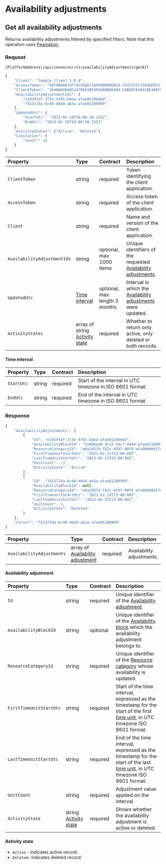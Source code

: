 # Availability adjustments

## Get all availability adjustments

Returns availability adjustments filtered by specified filters.  Note that this operation uses [Pagination](../guidelines/pagination.md).

### Request

`[PlatformAddress]/api/connector/v1/availabilityAdjustments/getAll`

```javascript
{
    "Client": "Sample Client 1.0.0",
    "AccessToken": "DEF9B0AA35F74220ADC3AFA900D0EB24-251F227C3344EEEF232B01038D6B780",
    "ClientToken": "3640AA564052470681BFAFA900D0EA09-C6BE8CB1B41BE4A8F90E7BA1ADBEB54",
    "AvailabilityAdjustmentIds": [
        "e19297af-373e-4701-b4ea-afae0129bded",
        "7413724a-6c48-46d4-ab3a-afae01280999"
    ],
    "UpdatedUtc": {
        "StartUtc": "2023-02-18T18:00:10.155Z",
        "EndUtc": "2023-02-20T18:00:10.155Z"
    },
    "ActivityStates": ["Active", "Deleted"],
    "Limitation": {
        "Count": 10
    }
}
```

| Property | Type | Contract | Description |
| :-- | :-- | :-- | :-- |
| `ClientToken` | string | required | Token identifying the client application. |
| `AccessToken` | string | required | Access token of the client application. |
| `Client` | string | required | Name and version of the client application. |
| `AvailabilityAdjustmentIds` | string | optional, max 1000 items | Unique identifiers of the requested [Availability adjustments](#availability-adjustment). |
| `UpdatedUtc` | [Time interval](#time-interval) | optional, max length 3 months | Interval in which the [Availability adjustments](#availability-adjustment) were updated. |
| `ActivityStates` | array of string [Activity state](#activity-state) | required | Whether to return only active, only deleted or both records. |

#### Time interval

| Property | Type | Contract | Description |
| :-- | :-- | :-- | :-- |
| `StartUtc` | string | required | Start of the interval in UTC timezone in ISO 8601 format. |
| `EndUtc` | string | required | End of the interval in UTC timezone in ISO 8601 format. |

### Response

```javascript
{
    "AvailabilityAdjustments": [
        {
            "Id": "e19297af-373e-4701-b4ea-afae0129bded",
            "AvailabilityBlockId": "12806ae8-9c15-44c7-9a44-afae01289928",
            "ResourceCategoryId": "e6a2457d-f82c-4597-90f9-afa900d0d17d",
            "FirstTimeUnitStartUtc": "2023-02-21T23:00:00Z",
            "LastTimeUnitStartUtc": "2023-02-21T23:00:00Z",
            "UnitCount": -3,
            "ActivityState": "Active"
        },
        {
            "Id": "7413724a-6c48-46d4-ab3a-afae01280999",
            "AvailabilityBlockId": null,
            "ResourceCategoryId": "e6a2457d-f82c-4597-90f9-afa900d0d17d",
            "FirstTimeUnitStartUtc": "2023-02-19T23:00:00Z",
            "LastTimeUnitStartUtc": "2023-02-23T23:00:00Z",
            "UnitCount": 5,
            "ActivityState": "Deleted"
        }
    ],
    "Cursor": "7413724a-6c48-46d4-ab3a-afae01280999"
}
```

| Property | Type | Contract | Description |
| :-- | :-- | :-- | :-- |
| `AvailabilityAdjustments` | array of [Availability adjustment](#availability-adjustment) | required | Availability adjustments. |

#### Availability adjustment

| Property | Type | Contract | Description |
| :-- | :-- | :-- | :-- |
| `Id` | string | required | Unique identifier of the [Availability adjustment](#availability-adjustment). |
| `AvailabilityBlockId` | string | optional | Unique identifier of the [Availability block](#availability-block) which the availability adjustment belongs to. |
| `ResourceCategoryId` | string | required | Unique identifier of the [Resource category](resources.md#resource-category) whose availability is updated. |
| `FirstTimeUnitStartUtc` | string | required | Start of the time interval, expressed as the timestamp for the start of the first [time unit](services.md#time-unit), in UTC timezone ISO 8601 format. |
| `LastTimeUnitStartUtc` | string | required | End of the time interval, expressed as the timestamp for the start of the last [time unit](services.md#time-unit), in UTC timezone ISO 8601 format. |
| `UnitCount` | string | required | Adjustment value applied on the interval. |
| `ActivityState` | string [Activity state](#activity-state) | required | Shows whether the availability adjustment is active or deleted. |

#### Activity state

* `Active` - indicates active record.
* `Deleted`- indicates deleted record.
